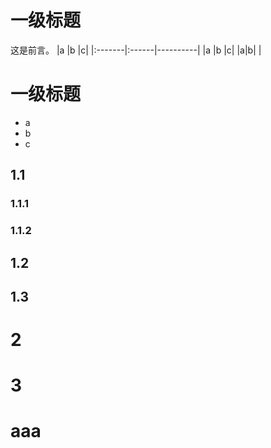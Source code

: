 # 一级标题

这是前言。
|a |b |c|
|:-------|:------|----------|
|a |b |c|
|a|b| |

# 一级标题

- a
- b
- c

## 1.1

### 1.1.1

### 1.1.2

## 1.2

## 1.3

# 2

# 3

# aaa
